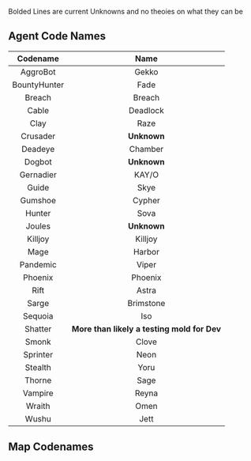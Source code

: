 Bolded Lines are current Unknowns and no theoies on what they can be

## Agent Code Names

|   Codename   |                    Name                     |
| :----------: | :-----------------------------------------: |
|   AggroBot   |                    Gekko                    |
| BountyHunter |                    Fade                     |
|    Breach    |                   Breach                    |
|    Cable     |                  Deadlock                   |
|     Clay     |                    Raze                     |
|   Crusader   |                 **Unknown**                 |
|   Deadeye    |                   Chamber                   |
|    Dogbot    |                 **Unknown**                 |
|  Gernadier   |                    KAY/O                    |
|    Guide     |                    Skye                     |
|   Gumshoe    |                   Cypher                    |
|    Hunter    |                    Sova                     |
|    Joules    |                 **Unknown**                 |
|   Killjoy    |                   Killjoy                   |
|     Mage     |                   Harbor                    |
|   Pandemic   |                    Viper                    |
|   Phoenix    |                   Phoenix                   |
|     Rift     |                    Astra                    |
|    Sarge     |                  Brimstone                  |
|   Sequoia    |                     Iso                     |
|   Shatter    | **More than likely a testing mold for Dev** |
|    Smonk     |                    Clove                    |
|   Sprinter   |                    Neon                     |
|   Stealth    |                    Yoru                     |
|    Thorne    |                    Sage                     |
|   Vampire    |                    Reyna                    |
|    Wraith    |                    Omen                     |
|    Wushu     |                    Jett                     |

## Map Codenames
